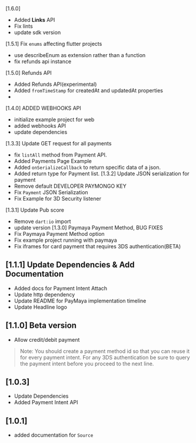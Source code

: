 [1.6.0]
- Added **Links** API
- Fix lints
- update sdk version

[1.5.1] Fix `enums` affecting flutter projects
- use describeEnum as extension rather than a function
- fix refunds api instance

[1.5.0] Refunds API
- Added Refunds API(experimental)
- Added `fromTimeStamp` for createdAt and updatedAt properties
- 
[1.4.0] ADDED WEBHOOKS API
- initialize example project for web
- added webhooks API
- update dependencies

[1.3.3] Update GET request for all payments
- fix `listAll` method from Payment API.
- Added Payments Page Example
- Added `onSerializeCallback` to return specific data of a json.
- Added return type for Payment list.
[1.3.2] Update JSON serialization for payment
- Remove default DEVELOPER PAYMONGO KEY
- Fix `Payment` JSON Serialization
- Fix Example for 3D Security listener

[1.3.1] Update Pub score
- Remove `dart:io` import
- update version
[1.3.0] Paymaya Payment Method, BUG FIXES
- Fix Paymaya Payment Method option
- Fix example project running with paymaya
- Fix iframes for card payment that requires 3DS authentication(BETA)
## [1.1.1] Update Dependencies & Add Documentation
- Added docs for Payment Intent Attach
- Update http dependency
- Update README for PayMaya implementation timeline
- Update Headline logo
## [1.1.0] Beta version
- Allow credit/debit payment
> Note: You should create a payment method id so that you can reuse it for every payment intent.
> For any 3DS authentication be sure to query the payment intent before you proceed to the next line.
## [1.0.3]
- Update Dependencies
- Added Payment Intent API


## [1.0.1]
- added documentation for `Source`
